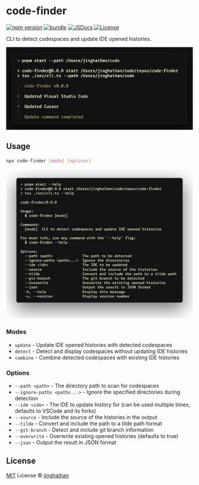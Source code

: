 # code-finder

[![npm version][npm-version-src]][npm-version-href]
[![bundle][bundle-src]][bundle-href]
[![JSDocs][jsdocs-src]][jsdocs-href]
[![License][license-src]][license-href]

CLI to detect codespaces and update IDE opened histories.

<p align='center'>
<img src='./assets/update.gif' width='600' />
</p>

## Usage

```sh
npx code-finder [mode] [options]
```

<p align='center'>
<img src='./assets/help.png' />
</p>

### Modes

- `update` - Update IDE opened histories with detected codespaces
- `detect` - Detect and display codespaces without updating IDE histories
- `combine` - Combine detected codespaces with existing IDE histories

### Options

- `--path <path>` - The directory path to scan for codespaces
- `--ignore-paths <paths...>` - Ignore the specified directories during detection
- `--ide <ide>` - The IDE to update history for (can be used multiple times, defaults to VSCode and its forks)
- `--source` - Include the source of the histories in the output
- `--tilde` - Convert and include the path to a tilde path format
- `--git-branch` - Detect and include git branch information
- `--overwrite` - Overwrite existing opened histories (defaults to true)
- `--json` - Output the result in JSON format

## License

[MIT](./LICENSE) License © [jinghaihan](https://github.com/jinghaihan)

<!-- Badges -->

[npm-version-src]: https://img.shields.io/npm/v/code-finder?style=flat&colorA=080f12&colorB=1fa669
[npm-version-href]: https://npmjs.com/package/code-finder
[npm-downloads-src]: https://img.shields.io/npm/dm/code-finder?style=flat&colorA=080f12&colorB=1fa669
[npm-downloads-href]: https://npmjs.com/package/code-finder
[bundle-src]: https://img.shields.io/bundlephobia/minzip/code-finder?style=flat&colorA=080f12&colorB=1fa669&label=minzip
[bundle-href]: https://bundlephobia.com/result?p=code-finder
[license-src]: https://img.shields.io/badge/license-MIT-blue.svg?style=flat&colorA=080f12&colorB=1fa669
[license-href]: https://github.com/jinghaihan/code-finder/LICENSE
[jsdocs-src]: https://img.shields.io/badge/jsdocs-reference-080f12?style=flat&colorA=080f12&colorB=1fa669
[jsdocs-href]: https://www.jsdocs.io/package/code-finder
